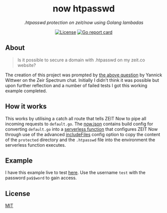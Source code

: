 <h1 align="center">now htpasswd</h1>
<p align="center"><em>.htpasswd protection on zeit/now using Golang lambadas</em></p>

<p align="center">
  <a href="LICENSE"><img src="https://img.shields.io/github/license/photogabble/now-htpasswd.svg" alt="License"></a>
  <a href="https://goreportcard.com/report/github.com/photogabble/now-htpasswd"><img src="https://goreportcard.com/badge/github.com/photogabble/now-htpasswd" alt="Go report card"></a>
</p>

## About

> Is it possible to secure a domain with .htpasswd on my zeit.co website?

The creation of this project was prompted by [the above question](https://spectrum.chat/zeit/general/is-it-possible-to-secure-a-domain-with-htpasswd-on-my-zeit-co-website~738b8d15-f90c-40ce-bbc0-6c682aff9580) by Yannick Wittwer on the Zeir Spectrum chat. Initially I didn't think it was possible but upon further reflection and a number of failed tests I got this working example completed.

## How it works

This works by utilising a catch all route that tells ZEIT Now to pipe all incoming requests to `default.go`. The [now.json](now.json) contains build config for converting `default.go` into a [serverless function](https://zeit.co/docs/v2/serverless-functions/introduction/) that configures ZEIT Now through use of the advanced [includeFiles](https://zeit.co/docs/v2/advanced/builders#including-additional-files) config option to copy the content of the `protected` directory and the `.htpasswd` file into the environment the serverless function executes.

## Example

I have this example live to test [here](). Use the username `test` with the password `pa$$word` to gain access.

## License

[MIT](LICENSE)

